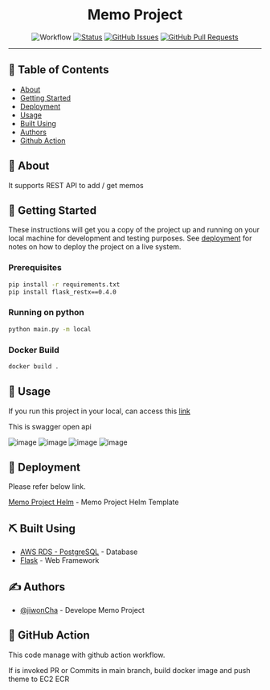 <h1 align="center">Memo Project</h1>

<div align="center">

![Workflow](https://github.com/jiwonCha/memo-project/actions/workflows/docker-build-push.yaml/badge.svg)
[![Status](https://img.shields.io/badge/status-active-success.svg)]()
[![GitHub Issues](https://img.shields.io/github/issues/jiwonCha/memo-project.svg)](https://github.com/jiwonCha/The-Documentation-Compendium/issues)
[![GitHub Pull Requests](https://img.shields.io/github/issues-pr/jiwonCha/memo-project.svg)](https://github.com/jiwonCha/memo-project/issues)

</div>

---

## 📝 Table of Contents

- [About](#about)
- [Getting Started](#getting_started)
- [Deployment](#deployment)
- [Usage](#usage)
- [Built Using](#built_using)
- [Authors](#authors)
- [Github Action](#action)

## 🧐 About <a name = "about"></a>

It supports REST API to add / get memos

## 🏁 Getting Started <a name = "getting_started"></a>

These instructions will get you a copy of the project up and running on your local machine for development and testing purposes. See [deployment](#deployment) for notes on how to deploy the project on a live system.

### Prerequisites

```bash
pip install -r requirements.txt
pip install flask_restx==0.4.0
```

### Running on python

```bash
python main.py -m local
```

### Docker Build

```bash
docker build .
```

## 🎈 Usage <a name="usage"></a>

If you run this project in your local, can access this [link](http://127.0.0.1:5000/memo-service/doc)

This is swagger open api


![image](https://user-images.githubusercontent.com/5278032/126025059-022823ac-efb2-4ddc-9259-33979e01c034.png)
![image](https://user-images.githubusercontent.com/5278032/126025068-5e17a523-99e9-4e5d-a016-9908d0ddc187.png)
![image](https://user-images.githubusercontent.com/5278032/126025060-08246e43-0a34-4449-9225-67cc7a5751af.png)
![image](https://user-images.githubusercontent.com/5278032/126025073-fef828c6-cf3a-4d64-8523-da707c7fcd37.png)



## 🚀 Deployment <a name = "deployment"></a>

Please refer below link.

[Memo Project Helm](https://github.com/jiwonCha/memo-project-helm) - Memo Project Helm Template

## ⛏️ Built Using <a name = "built_using"></a>

- [AWS RDS - PostgreSQL](https://aws.amazon.com/ko/rds/postgresql/) - Database
- [Flask](https://flask.palletsprojects.com/en/2.0.x/) - Web Framework

## ✍️ Authors <a name = "authors"></a>

- [@jiwonCha](https://github.com/jiwonCha) - Develope Memo Project


## 🔧 GitHub Action <a name = "action">

This code manage with github action workflow.

If is invoked PR or Commits in main branch, build docker image and push theme to EC2 ECR
